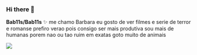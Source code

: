 ### Hi there 👋


**Bab11s/Bab11s** ✨ 
me chamo Barbara
eu gosto de ver filmes e serie de terror e romanse 
prefiro verao pois consigo ser mais produtiva 
sou mais de humanas porem nao ou tao ruim em exatas 
goto muito de animais 

![](https://media.tenor.com/sOflyJ-8XMcAAAAC/funny-memes-funny.gif)
